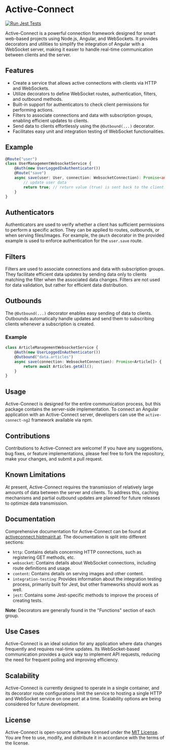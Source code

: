 # Active-Connect

[![Run Jest Tests](https://github.com/HiptJo/active-connect-ng/actions/workflows/test.yml/badge.svg?branch=master)](https://github.com/HiptJo/active-connect-ng/actions/workflows/test.yml)

Active-Connect is a powerful connection framework designed for smart web-based projects using Node.js, Angular, and WebSockets. It provides decorators and utilities to simplify the integration of Angular with a WebSocket server, making it easier to handle real-time communication between clients and the server.

## Features

- Create a service that allows active connections with clients via HTTP and WebSockets.
- Utilize decorators to define WebSocket routes, authentication, filters, and outbound methods.
- Built-in support for authenticators to check client permissions for performing actions.
- Filters to associate connections and data with subscription groups, enabling efficient updates to clients.
- Send data to clients effortlessly using the `@Outbound(...)` decorator.
- Facilitates easy unit and integration testing of WebSocket functionalities.

## Example

```typescript
@Route("user")
class UserManagementWebsocketService {
    @Auth(new UserLoggedInAuthenticator())
    @Route("save")
    async save(user: User, connection: WebsocketConnection): Promise<any> {
        // update user data
        return true; // return value (true) is sent back to the client.
    }
}
```

## Authenticators

Authenticators are used to verify whether a client has sufficient permissions to perform a specific action. They can be applied to routes, outbounds, or when serving files/images. For example, the `@Auth` decorator in the provided example is used to enforce authentication for the `user.save` route.

## Filters

Filters are used to associate connections and data with subscription groups. They facilitate efficient data updates by sending data only to clients matching the filter when the associated data changes. Filters are not used for data validation, but rather for efficient data distribution.

## Outbounds

The `@Outbound(...)` decorator enables easy sending of data to clients. Outbounds automatically handle updates and send them to subscribing clients whenever a subscription is created.

### Example

```typescript
class ArticleManagementWebsocketService {
    @Auth(new UserLoggedInAuthenticator())
    @Outbound("data.articles")
    async save(connection: WebsocketConnection): Promise<Article[]> {
        return await Articles.getAll();
    }
}
```

## Usage

Active-Connect is designed for the entire communication process, but this package contains the server-side implementation. To connect an Angular application with an Active-Connect server, developers can use the `active-connect-ng2` framework available via npm.

## Contributions

Contributions to Active-Connect are welcome! If you have any suggestions, bug fixes, or feature implementations, please feel free to fork the repository, make your changes, and submit a pull request.

## Known Limitations

At present, Active-Connect requires the transmission of relatively large amounts of data between the server and clients. To address this, caching mechanisms and partial outbound updates are planned for future releases to optimize data transmission.

## Documentation

Comprehensive documentation for Active-Connect can be found at [activeconnect.hiptmairit.at](https://activeconnect.hiptmairit.at). The documentation is split into different sections:

- `http`: Contains details concerning HTTP connections, such as registering GET methods, etc.
- `websocket`: Contains details about WebSocket connections, including route definitions and usage.
- `content`: Contains details on serving images and other content.
- `integration-testing`: Provides information about the integration testing process, primarily built for Jest, but other frameworks should work as well.
- `jest`: Contains some Jest-specific methods to improve the process of creating tests.

**Note**: Decorators are generally found in the "Functions" section of each group.

## Use Cases

Active-Connect is an ideal solution for any application where data changes frequently and requires real-time updates. Its WebSocket-based communication provides a quick way to implement API requests, reducing the need for frequent polling and improving efficiency.

## Scalability

Active-Connect is currently designed to operate in a single container, and its decorator route configurations limit the service to hosting a single HTTP and WebSocket service on one port at a time. Scalability options are being considered for future development.

## License

Active-Connect is open-source software licensed under the [MIT License](https://github.com/HiptJo/active-connect-ng/blob/master/LICENSE). You are free to use, modify, and distribute it in accordance with the terms of the license.